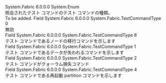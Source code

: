 <Type Name="TestCommandType" FullName="System.Fabric.TestCommandType">
  <TypeSignature Language="C#" Value="public enum TestCommandType" />
  <TypeSignature Language="ILAsm" Value=".class public auto ansi sealed TestCommandType extends System.Enum" />
  <TypeSignature Language="DocId" Value="T:System.Fabric.TestCommandType" />
  <TypeSignature Language="VB.NET" Value="Public Enum TestCommandType" />
  <TypeSignature Language="F#" Value="type TestCommandType = " />
  <AssemblyInfo>
    <AssemblyName>System.Fabric</AssemblyName>
    <AssemblyVersion>6.0.0.0</AssemblyVersion>
  </AssemblyInfo>
  <Base>
    <BaseTypeName>System.Enum</BaseTypeName>
  </Base>
  <Docs>
    <summary>
            照会されたテスト コマンドのテスト コマンドの種類。
            </summary>
    <remarks>To be added.</remarks>
  </Docs>
  <Members>
    <Member MemberName="Invalid">
      <MemberSignature Language="C#" Value="Invalid" />
      <MemberSignature Language="ILAsm" Value=".field public static literal valuetype System.Fabric.TestCommandType Invalid = int32(0)" />
      <MemberSignature Language="DocId" Value="F:System.Fabric.TestCommandType.Invalid" />
      <MemberSignature Language="VB.NET" Value="Invalid" />
      <MemberSignature Language="F#" Value="Invalid = 0" Usage="System.Fabric.TestCommandType.Invalid" />
      <MemberType>Field</MemberType>
      <AssemblyInfo>
        <AssemblyName>System.Fabric</AssemblyName>
        <AssemblyVersion>6.0.0.0</AssemblyVersion>
      </AssemblyInfo>
      <ReturnValue>
        <ReturnType>System.Fabric.TestCommandType</ReturnType>
      </ReturnValue>
      <MemberValue>0</MemberValue>
      <Docs>
        <summary>
            無効
            </summary>
      </Docs>
    </Member>
    <Member MemberName="NodeTransition">
      <MemberSignature Language="C#" Value="NodeTransition" />
      <MemberSignature Language="ILAsm" Value=".field public static literal valuetype System.Fabric.TestCommandType NodeTransition = int32(8)" />
      <MemberSignature Language="DocId" Value="F:System.Fabric.TestCommandType.NodeTransition" />
      <MemberSignature Language="VB.NET" Value="NodeTransition" />
      <MemberSignature Language="F#" Value="NodeTransition = 8" Usage="System.Fabric.TestCommandType.NodeTransition" />
      <MemberType>Field</MemberType>
      <AssemblyInfo>
        <AssemblyName>System.Fabric</AssemblyName>
        <AssemblyVersion>6.0.0.0</AssemblyVersion>
      </AssemblyInfo>
      <ReturnValue>
        <ReturnType>System.Fabric.TestCommandType</ReturnType>
      </ReturnValue>
      <MemberValue>8</MemberValue>
      <Docs>
        <summary>
            テスト コマンドであるノードの移行コマンドを示します
            </summary>
      </Docs>
    </Member>
    <Member MemberName="PartitionDataLoss">
      <MemberSignature Language="C#" Value="PartitionDataLoss" />
      <MemberSignature Language="ILAsm" Value=".field public static literal valuetype System.Fabric.TestCommandType PartitionDataLoss = int32(1)" />
      <MemberSignature Language="DocId" Value="F:System.Fabric.TestCommandType.PartitionDataLoss" />
      <MemberSignature Language="VB.NET" Value="PartitionDataLoss" />
      <MemberSignature Language="F#" Value="PartitionDataLoss = 1" Usage="System.Fabric.TestCommandType.PartitionDataLoss" />
      <MemberType>Field</MemberType>
      <AssemblyInfo>
        <AssemblyName>System.Fabric</AssemblyName>
        <AssemblyVersion>6.0.0.0</AssemblyVersion>
      </AssemblyInfo>
      <ReturnValue>
        <ReturnType>System.Fabric.TestCommandType</ReturnType>
      </ReturnValue>
      <MemberValue>1</MemberValue>
      <Docs>
        <summary>
            テスト コマンドであるデータが失われるコマンドを示します
            </summary>
      </Docs>
    </Member>
    <Member MemberName="PartitionQuorumLoss">
      <MemberSignature Language="C#" Value="PartitionQuorumLoss" />
      <MemberSignature Language="ILAsm" Value=".field public static literal valuetype System.Fabric.TestCommandType PartitionQuorumLoss = int32(2)" />
      <MemberSignature Language="DocId" Value="F:System.Fabric.TestCommandType.PartitionQuorumLoss" />
      <MemberSignature Language="VB.NET" Value="PartitionQuorumLoss" />
      <MemberSignature Language="F#" Value="PartitionQuorumLoss = 2" Usage="System.Fabric.TestCommandType.PartitionQuorumLoss" />
      <MemberType>Field</MemberType>
      <AssemblyInfo>
        <AssemblyName>System.Fabric</AssemblyName>
        <AssemblyVersion>6.0.0.0</AssemblyVersion>
      </AssemblyInfo>
      <ReturnValue>
        <ReturnType>System.Fabric.TestCommandType</ReturnType>
      </ReturnValue>
      <MemberValue>2</MemberValue>
      <Docs>
        <summary>
            テスト コマンドがクォーラム損失コマンド
            </summary>
      </Docs>
    </Member>
    <Member MemberName="PartitionRestart">
      <MemberSignature Language="C#" Value="PartitionRestart" />
      <MemberSignature Language="ILAsm" Value=".field public static literal valuetype System.Fabric.TestCommandType PartitionRestart = int32(4)" />
      <MemberSignature Language="DocId" Value="F:System.Fabric.TestCommandType.PartitionRestart" />
      <MemberSignature Language="VB.NET" Value="PartitionRestart" />
      <MemberSignature Language="F#" Value="PartitionRestart = 4" Usage="System.Fabric.TestCommandType.PartitionRestart" />
      <MemberType>Field</MemberType>
      <AssemblyInfo>
        <AssemblyName>System.Fabric</AssemblyName>
        <AssemblyVersion>6.0.0.0</AssemblyVersion>
      </AssemblyInfo>
      <ReturnValue>
        <ReturnType>System.Fabric.TestCommandType</ReturnType>
      </ReturnValue>
      <MemberValue>4</MemberValue>
      <Docs>
        <summary>
            テスト コマンドである再起動 partition コマンドを示します
            </summary>
      </Docs>
    </Member>
  </Members>
</Type>